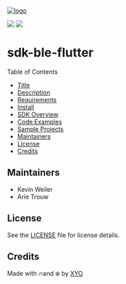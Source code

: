 [logo]: https://cdn.xy.company/img/brand/XYO_full_colored.png

[![logo]](https://xyo.network)

![](https://github.com/XYOracleNetwork/sdk-ble-flutter/workflows/iOS%20Release/badge.svg)
![](https://github.com/XYOracleNetwork/sdk-ble-flutter/workflows/Android%20Release/badge.svg?branch=develop)

# sdk-ble-flutter

Table of Contents

- [Title](#sdk-ble-flutter)
- [Description](#description)
- [Requirements](#security)
- [Install](#install)
- [SDK Overview](#sdk-overview)
- [Code Examples](#code-examples)
- [Sample Projects](#sample-projects)
- [Maintainers](#maintainers)
- [License](#license)
- [Credits](#credits)

## Maintainers

- Kevin Weiler
- Arie Trouw

## License

See the [LICENSE](LICENSE) file for license details.

## Credits

Made with 🔥and ❄️ by [XYO](https://www.xyo.network)
